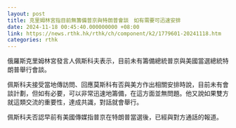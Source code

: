```yaml
---
layout: post
title: 克里姆林宮指目前無籌備普京與特朗普會談　如有需要可迅速安排
date: 2024-11-18 00:45:40.000000000 +08:00
link: https://news.rthk.hk/rthk/ch/component/k2/1779601-20241118.htm
categories: rthk
---
```


俄羅斯克里姆林宮發言人佩斯科夫表示，目前未有籌備總統普京與美國當選總統特朗普舉行會談。

佩斯科夫接受當地傳訪問、回應莫斯科有否與美方作出相關安排時說，目前未有會談計劃，但如有必要，可以非常迅速地籌備，在這方面並無問題。他又說如果雙方就這類交流的重要性，達成共識，對話就會舉行。

佩斯科夫否認早前有美國傳媒指普京在特朗普當選後，已經與對方通話的報道。
